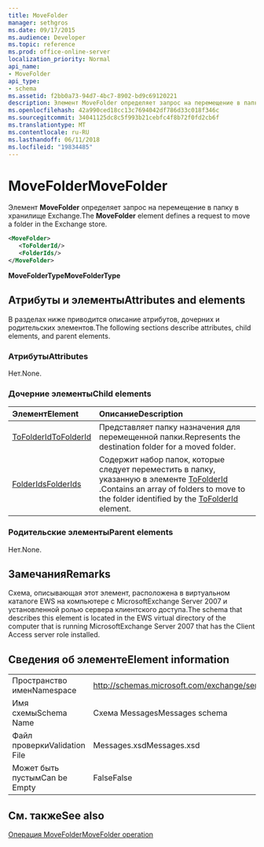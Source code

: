 ```yaml
---
title: MoveFolder
manager: sethgros
ms.date: 09/17/2015
ms.audience: Developer
ms.topic: reference
ms.prod: office-online-server
localization_priority: Normal
api_name:
- MoveFolder
api_type:
- schema
ms.assetid: f2bb0a73-94d7-4bc7-8902-bd9c69120221
description: Элемент MoveFolder определяет запрос на перемещение в папку в хранилище Exchange.
ms.openlocfilehash: 42a990ced18cc13c7694042df786d33c018f346c
ms.sourcegitcommit: 34041125dc8c5f993b21cebfc4f8b72f0fd2cb6f
ms.translationtype: MT
ms.contentlocale: ru-RU
ms.lasthandoff: 06/11/2018
ms.locfileid: "19834485"
---
```

# <a name="movefolder"></a><span data-ttu-id="f3185-103">MoveFolder</span><span class="sxs-lookup"><span data-stu-id="f3185-103">MoveFolder</span></span>

<span data-ttu-id="f3185-104">Элемент **MoveFolder** определяет запрос на перемещение в папку в хранилище Exchange.</span><span class="sxs-lookup"><span data-stu-id="f3185-104">The **MoveFolder** element defines a request to move a folder in the Exchange store.</span></span> 
  
```xml
<MoveFolder>
   <ToFolderId/>
   <FolderIds/>
</MoveFolder>
```

 <span data-ttu-id="f3185-105">**MoveFolderType**</span><span class="sxs-lookup"><span data-stu-id="f3185-105">**MoveFolderType**</span></span>
## <a name="attributes-and-elements"></a><span data-ttu-id="f3185-106">Атрибуты и элементы</span><span class="sxs-lookup"><span data-stu-id="f3185-106">Attributes and elements</span></span>

<span data-ttu-id="f3185-107">В разделах ниже приводится описание атрибутов, дочерних и родительских элементов.</span><span class="sxs-lookup"><span data-stu-id="f3185-107">The following sections describe attributes, child elements, and parent elements.</span></span>
  
### <a name="attributes"></a><span data-ttu-id="f3185-108">Атрибуты</span><span class="sxs-lookup"><span data-stu-id="f3185-108">Attributes</span></span>

<span data-ttu-id="f3185-109">Нет.</span><span class="sxs-lookup"><span data-stu-id="f3185-109">None.</span></span>
  
### <a name="child-elements"></a><span data-ttu-id="f3185-110">Дочерние элементы</span><span class="sxs-lookup"><span data-stu-id="f3185-110">Child elements</span></span>

|<span data-ttu-id="f3185-111">**Элемент**</span><span class="sxs-lookup"><span data-stu-id="f3185-111">**Element**</span></span>|<span data-ttu-id="f3185-112">**Описание**</span><span class="sxs-lookup"><span data-stu-id="f3185-112">**Description**</span></span>|
|:-----|:-----|
|[<span data-ttu-id="f3185-113">ToFolderId</span><span class="sxs-lookup"><span data-stu-id="f3185-113">ToFolderId</span></span>](tofolderid.md) <br/> |<span data-ttu-id="f3185-114">Представляет папку назначения для перемещенной папки.</span><span class="sxs-lookup"><span data-stu-id="f3185-114">Represents the destination folder for a moved folder.</span></span>  <br/> |
|[<span data-ttu-id="f3185-115">FolderIds</span><span class="sxs-lookup"><span data-stu-id="f3185-115">FolderIds</span></span>](folderids.md) <br/> |<span data-ttu-id="f3185-116">Содержит набор папок, которые следует переместить в папку, указанную в элементе [ToFolderId](tofolderid.md) .</span><span class="sxs-lookup"><span data-stu-id="f3185-116">Contains an array of folders to move to the folder identified by the [ToFolderId](tofolderid.md) element.</span></span>  <br/> |
   
### <a name="parent-elements"></a><span data-ttu-id="f3185-117">Родительские элементы</span><span class="sxs-lookup"><span data-stu-id="f3185-117">Parent elements</span></span>

<span data-ttu-id="f3185-118">Нет.</span><span class="sxs-lookup"><span data-stu-id="f3185-118">None.</span></span>
  
## <a name="remarks"></a><span data-ttu-id="f3185-119">Замечания</span><span class="sxs-lookup"><span data-stu-id="f3185-119">Remarks</span></span>

<span data-ttu-id="f3185-120">Схема, описывающая этот элемент, расположена в виртуальном каталоге EWS на компьютере с MicrosoftExchange Server 2007 и установленной ролью сервера клиентского доступа.</span><span class="sxs-lookup"><span data-stu-id="f3185-120">The schema that describes this element is located in the EWS virtual directory of the computer that is running MicrosoftExchange Server 2007 that has the Client Access server role installed.</span></span>
  
## <a name="element-information"></a><span data-ttu-id="f3185-121">Сведения об элементе</span><span class="sxs-lookup"><span data-stu-id="f3185-121">Element information</span></span>

|||
|:-----|:-----|
|<span data-ttu-id="f3185-122">Пространство имен</span><span class="sxs-lookup"><span data-stu-id="f3185-122">Namespace</span></span>  <br/> |http://schemas.microsoft.com/exchange/services/2006/messages  <br/> |
|<span data-ttu-id="f3185-123">Имя схемы</span><span class="sxs-lookup"><span data-stu-id="f3185-123">Schema Name</span></span>  <br/> |<span data-ttu-id="f3185-124">Схема Messages</span><span class="sxs-lookup"><span data-stu-id="f3185-124">Messages schema</span></span>  <br/> |
|<span data-ttu-id="f3185-125">Файл проверки</span><span class="sxs-lookup"><span data-stu-id="f3185-125">Validation File</span></span>  <br/> |<span data-ttu-id="f3185-126">Messages.xsd</span><span class="sxs-lookup"><span data-stu-id="f3185-126">Messages.xsd</span></span>  <br/> |
|<span data-ttu-id="f3185-127">Может быть пустым</span><span class="sxs-lookup"><span data-stu-id="f3185-127">Can be Empty</span></span>  <br/> |<span data-ttu-id="f3185-128">False</span><span class="sxs-lookup"><span data-stu-id="f3185-128">False</span></span>  <br/> |
   
## <a name="see-also"></a><span data-ttu-id="f3185-129">См. также</span><span class="sxs-lookup"><span data-stu-id="f3185-129">See also</span></span>



[<span data-ttu-id="f3185-130">Операция MoveFolder</span><span class="sxs-lookup"><span data-stu-id="f3185-130">MoveFolder operation</span></span>](movefolder-operation.md)

